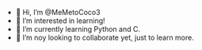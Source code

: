 - 👋 Hi, I’m @MeMetoCoco3
- 👀 I’m interested in learning!
- 🌱 I’m currently learning Python and C.
- 💞️ I’m noy looking to collaborate yet, just to learn more.

<!---
MeMetoCoco3/MeMetoCoco3 is a ✨ special ✨ repository because its `README.md` (this file) appears on your GitHub profile.
You can click the Preview link to take a look at your changes.
--->
